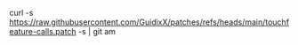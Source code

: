 curl -s https://raw.githubusercontent.com/GuidixX/patches/refs/heads/main/touchfeature-calls.patch -s | git am
